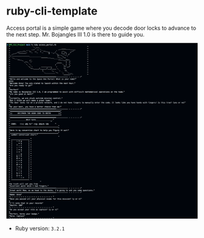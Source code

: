# ruby-cli-template

Access portal is a simple game where you decode door locks to advance to the next step. Mr. Bojangles III 1.0 is there to guide you.

![screenshot](screenshot?raw=true)

- Ruby version: `3.2.1`
